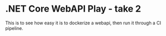 # .NET Core WebAPI Play - take 2
This is to see how easy it is to dockerize a webapi, then run it through a CI pipeline.
